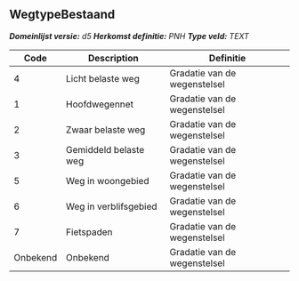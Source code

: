 ﻿## WegtypeBestaand

*__Domeinlijst versie:__ d5*
*__Herkomst definitie:__ PNH*
*__Type veld:__ TEXT*

|__Code__ |__Description__ |__Definitie__	|
|	---	|	---	|   ---	| 
| 4 | Licht belaste weg | Gradatie van de wegenstelsel |
| 1 | Hoofdwegennet | Gradatie van de wegenstelsel |
| 2 | Zwaar belaste weg | Gradatie van de wegenstelsel |
| 3 | Gemiddeld belaste weg | Gradatie van de wegenstelsel |
| 5 | Weg in woongebied | Gradatie van de wegenstelsel |
| 6 | Weg in verblifsgebied | Gradatie van de wegenstelsel |
| 7 | Fietspaden | Gradatie van de wegenstelsel |
| Onbekend | Onbekend | Gradatie van de wegenstelsel |
